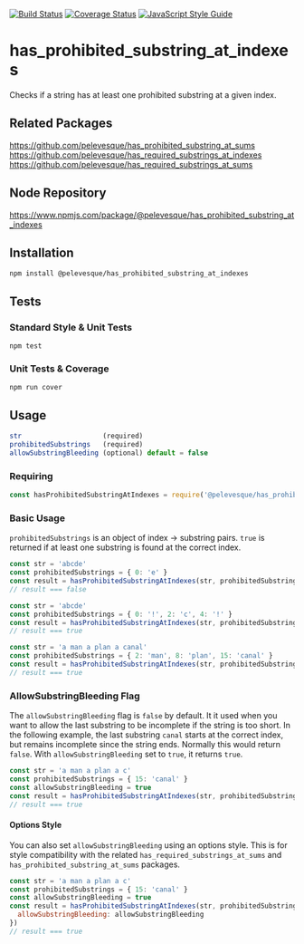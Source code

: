 [![Build Status](https://travis-ci.org/pelevesque/has_prohibited_substring_at_indexes.svg?branch=master)](https://travis-ci.org/pelevesque/has_prohibited_substring_at_indexes)
[![Coverage Status](https://coveralls.io/repos/github/pelevesque/has_prohibited_substring_at_indexes/badge.svg?branch=master)](https://coveralls.io/github/pelevesque/has_prohibited_substring_at_indexes?branch=master)
[![JavaScript Style Guide](https://img.shields.io/badge/code_style-standard-brightgreen.svg)](https://standardjs.com)

# has_prohibited_substring_at_indexes

Checks if a string has at least one prohibited substring at a given index.

## Related Packages

https://github.com/pelevesque/has_prohibited_substring_at_sums  
https://github.com/pelevesque/has_required_substrings_at_indexes  
https://github.com/pelevesque/has_required_substrings_at_sums  

## Node Repository

https://www.npmjs.com/package/@pelevesque/has_prohibited_substring_at_indexes

## Installation

`npm install @pelevesque/has_prohibited_substring_at_indexes`

## Tests

### Standard Style & Unit Tests

`npm test`

### Unit Tests & Coverage

`npm run cover`

## Usage

```js
str                    (required)
prohibitedSubstrings   (required)
allowSubstringBleeding (optional) default = false
```

### Requiring

```js
const hasProhibitedSubstringAtIndexes = require('@pelevesque/has_prohibited_substring_at_indexes')
```

### Basic Usage

`prohibitedSubstrings` is an object of index -> substring pairs. `true` is returned
if at least one substring is found at the correct index.

```js
const str = 'abcde'
const prohibitedSubstrings = { 0: 'e' }
const result = hasProhibitedSubstringAtIndexes(str, prohibitedSubstrings)
// result === false
```

```js
const str = 'abcde'
const prohibitedSubstrings = { 0: '!', 2: 'c', 4: '!' }
const result = hasProhibitedSubstringAtIndexes(str, prohibitedSubstrings)
// result === true
```

```js
const str = 'a man a plan a canal'
const prohibitedSubstrings = { 2: 'man', 8: 'plan', 15: 'canal' }
const result = hasProhibitedSubstringAtIndexes(str, prohibitedSubstrings)
// result === true
```

### AllowSubstringBleeding Flag

The `allowSubstringBleeding` flag is `false` by default. It it used when you want
to allow the last substring to be incomplete if the string is too short.
In the following example, the last substring `canal` starts at the correct index,
but remains incomplete since the string ends. Normally this would return `false`.
With `allowSubstringBleeding` set to `true`, it returns `true`.

```js
const str = 'a man a plan a c'
const prohibitedSubstrings = { 15: 'canal' }
const allowSubstringBleeding = true
const result = hasProhibitedSubstringAtIndexes(str, prohibitedSubstrings, allowSubstringBleeding)
// result === true
```

#### Options Style

You can also set `allowSubstringBleeding` using an options style.
This is for style compatibility with the related `has_required_substrings_at_sums`
and `has_prohibited_substring_at_sums` packages.

```js
const str = 'a man a plan a c'
const prohibitedSubstrings = { 15: 'canal' }
const allowSubstringBleeding = true
const result = hasProhibitedSubstringAtIndexes(str, prohibitedSubstrings, {
  allowSubstringBleeding: allowSubstringBleeding
})
// result === true
```
